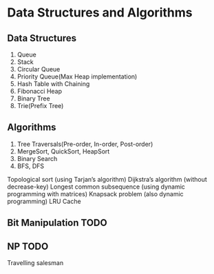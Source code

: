 # Data Structures and Algorithms

## Data Structures 
1. Queue
2. Stack
3. Circular Queue
4. Priority Queue(Max Heap implementation)
5. Hash Table with Chaining
6. Fibonacci Heap
7. Binary Tree 
8. Trie(Prefix Tree)

## Algorithms 
1. Tree Traversals(Pre-order, In-order, Post-order)
2. MergeSort, QuickSort, HeapSort
3. Binary Search
4. BFS, DFS

Topological sort (using Tarjan’s algorithm)
Dijkstra’s algorithm (without decrease-key)
Longest common subsequence (using dynamic programming with matrices)
Knapsack problem (also dynamic programming)
LRU Cache

## Bit Manipulation TODO

## NP TODO
Travelling salesman



